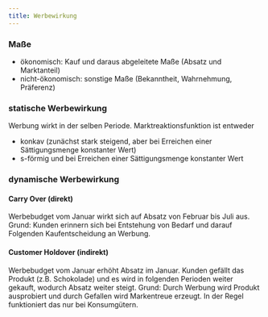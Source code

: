 ```yaml
---
title: Werbewirkung
---
```

### Maße
- ökonomisch: Kauf und daraus abgeleitete Maße (Absatz und Marktanteil)
- nicht-ökonomisch: sonstige Maße (Bekanntheit, Wahrnehmung, Präferenz)

### statische Werbewirkung
Werbung wirkt in der selben Periode.
Marktreaktionsfunktion ist entweder
- konkav (zunächst stark steigend, aber bei Erreichen einer Sättigungsmenge konstanter Wert)
- s-förmig und bei Erreichen einer Sättigungsmenge konstanter Wert

### dynamische Werbewirkung
#### Carry Over (direkt)
Werbebudget vom Januar wirkt sich auf Absatz von Februar bis Juli aus.
Grund: Kunden erinnern sich bei Entstehung von Bedarf und darauf Folgenden Kaufentscheidung an Werbung.

#### Customer Holdover (indirekt)
Werbebudget vom Januar erhöht Absatz im Januar. Kunden gefällt das Produkt (z.B. Schokolade) und es wird in folgenden Perioden weiter gekauft, wodurch Absatz weiter steigt.
Grund: Durch Werbung wird Produkt ausprobiert und durch Gefallen wird Markentreue erzeugt. In der Regel funktioniert das nur bei Konsumgütern.
